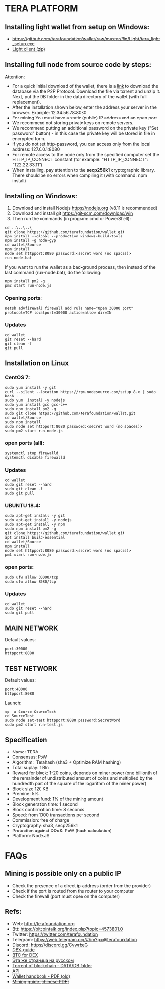 ﻿# TERA PLATFORM

## Installing light wallet from setup on Windows:
* https://github.com/terafoundation/wallet/raw/master/Bin/Light/tera_light_setup.exe
* [Light client (zip)](https://github.com/terafoundation/wallet/raw/master/Bin/Light/Tera-light.zip)

## Installing full node from source code by steps:

Attention:
* For a quick initial download of the wallet, there is a [link](https://github.com/terafoundation/wallet/raw/master/Torrent/Tera-folder-DB.torrent) to download the database via the P2P Protocol. Download the file via torrent and unzip it. Next, put the DB folder in the data directory of the wallet (with full replacement).
* After the installation shown below, enter the address your server in the browser. Example: 12.34.56.78:8080
* For mining You must have a static (public) IP address and an open port.
* We recommend not storing private keys on remote servers.
* We recommend putting an additional password on the private key ("Set password" button) - in this case the private key will be stored in file in encrypted form.
* If you do not set http-password, you can access only from the local address: 127.0.0.1:8080
* For remote access to the node only from the specified computer set the HTTP_IP_CONNECT constant (for example: "HTTP_IP_CONNECT": "122.22.33.11")
* When installing, pay attention to the **secp256k1** cryptographic library. There should be no errors when compiling it (with command: npm install)



## Installing on Windows:

1. Download and install Nodejs https://nodejs.org (v8.11 is recommended)
2. Download and install git https://git-scm.com/download/win
3. Then run the commands (in program: cmd or PowerShell):

```
cd ..\..\..\
git clone https://github.com/terafoundation/wallet.git
npm install --global --production windows-build-tools
npm install -g node-gyp
cd wallet/Source
npm install
node set httpport:8080 password:<secret word (no spaces)>
run-node.bat

```
If you want to run the wallet as a background process, then instead of the last command (run-node.bat), do the following:
```
npm install pm2 -g
pm2 start run-node.js
```

### Opening ports:
```
netsh advfirewall firewall add rule name="Open 30000 port" protocol=TCP localport=30000 action=allow dir=IN
```

### Updates

```
cd wallet
git reset --hard 
git clean -f
git pull 
```



## Installation on Linux 

### CentOS 7:


```
sudo yum install -y git
curl --silent --location https://rpm.nodesource.com/setup_8.x | sudo bash -
sudo yum  install -y nodejs
sudo yum install gcc gcc-c++
sudo npm install pm2 -g
sudo git clone https://github.com/terafoundation/wallet.git
cd wallet/Source
sudo npm install
sudo node set httpport:8080 password:<secret word (no spaces)>
sudo pm2 start run-node.js
```

### open ports (all):
```
systemctl stop firewalld 
systemctl disable firewalld
```

### Updates

```
cd wallet
sudo git reset --hard 
sudo git clean -f
sudo git pull 
```



### UBUNTU 18.4:

```
sudo apt-get install -y git
sudo apt-get install -y nodejs
sudo apt-get install -y npm
sudo npm install pm2 -g
git clone https://github.com/terafoundation/wallet.git
apt install build-essential
cd wallet/Source
npm install
node set httpport:8080 password:<secret word (no spaces)>
pm2 start run-node.js
```

### open ports:

```
sudo ufw allow 30000/tcp
sudo ufw allow 8080/tcp
```




### Updates

```
cd wallet
sudo git reset --hard 
sudo git pull 
```

## MAIN NETWORK
Default values:
```
port:30000
httpport:8080
```



## TEST NETWORK
Default values:
```
port:40000
httpport:8080
```
Launch: 
```
cp -a Source SourceTest
cd SourceTest
sudo node set-test httpport:8080 password:SecretWord
sudo pm2 start run-test.js
```








## Specification

* Name: TERA
* Consensus: PoW
* Algorithm:  Terahash (sha3 + Optimize RAM hashing)
* Total suplay: 1 Bln
* Reward for block: 1-20 coins, depends on miner power (one billionth of the remainder of undistributed amount of coins and multiplied by the hundredth part of the square of the logarithm of the miner power)
* Block size 120 KB
* Premine: 5%
* Development fund: 1% of the mining amount
* Block generation time: 1 second
* Block confirmation time: 8 seconds
* Speed: from 1000 transactions per second
* Commission: free of charge 
* Cryptography: sha3, secp256k1
* Protection against DDoS: PoW (hash calculation)
* Platform: Node.JS


# FAQs

## Mining is possible only on a public IP
* Check the presence of a direct ip-address (order from the provider)
* Check if the port is routed from the router to your computer
* Check the firewall (port must open on the computer)



## Refs:
* Web: http://terafoundation.org
* Btt: https://bitcointalk.org/index.php?topic=4573801.0
* Twitter: https://twitter.com/terafoundation
* Telegram: https://web.telegram.org/#/im?p=@terafoundation
* Discord: https://discord.gg/CvwrbeG
* [DEX-guide](https://docs.google.com/document/d/1qvVRfLq3qcYYF6dcsAAAqoGyBFF4njXUYZXZfTPWd2w/edit?usp=sharing)
* [BTC for DEX](https://docs.google.com/document/d/19vRY6tkbTP8tubZxM01llwnMyz4P6IzY0zvnargrU6k/edit?usp=sharing)
* [Эта же страница на русском](https://github.com/terafoundation/wallet/tree/master/Doc/Rus)
* [Torrent of blockchain - DATA/DB folder](https://github.com/terafoundation/wallet/raw/master/Torrent/Tera-folder-DB.torrent)
* [API](https://github.com/terafoundation/wallet/blob/master/Doc/Eng/API.md)
* [Wallet handbook - PDF (old)](https://drive.google.com/file/d/1ej-8jkjKd3p78vdGXWkzzVJq5PTgyxEw/view?usp=sharing)
* ~~[Mining guide (chinese PDF)](https://github.com/terafoundation/wallet/raw/master/Doc/Chinese/Mining.pdf)~~



